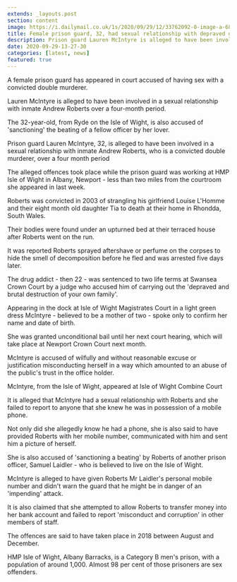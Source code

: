 ```yaml
---
extends: _layouts.post
section: content
image: https://i.dailymail.co.uk/1s/2020/09/29/12/33762092-0-image-a-68_1601380759527.jpg 
title: Female prison guard, 32, had sexual relationship with depraved double-murderer court hears  
description: Prison guard Lauren McIntyre is alleged to have been involved in a sexual relationship with inmate Andrew Roberts over a four-month period at HMP Isle of Wight, in Newport, back in 2018. 
date: 2020-09-29-13-27-30 
categories: [latest, news] 
featured: true 
--- 
```

A female prison guard has appeared in court accused of having sex with a convicted double murderer.

Lauren McIntyre is alleged to have been involved in a sexual relationship with inmate Andrew Roberts over a four-month period.

The 32-year-old, from Ryde on the Isle of Wight, is also accused of 'sanctioning' the beating of a fellow officer by her lover.

Prison guard Lauren McIntyre, 32, is alleged to have been involved in a sexual relationship with inmate Andrew Roberts, who is a convicted double murderer, over a four month period

The alleged offences took place while the prison guard was working at HMP Isle of Wight in Albany, Newport - less than two miles from the courtroom she appeared in last week.

Roberts was convicted in 2003 of strangling his girlfriend Louise L'Homme and their eight month old daughter Tia to death at their home in Rhondda, South Wales.

Their bodies were found under an upturned bed at their terraced house after Roberts went on the run.

It was reported Roberts sprayed aftershave or perfume on the corpses to hide the smell of decomposition before he fled and was arrested five days later. 

The drug addict - then 22 - was sentenced to two life terms at Swansea Crown Court by a judge who accused him of carrying out the 'depraved and brutal destruction of your own family'.

Appearing in the dock at Isle of Wight Magistrates Court in a light green dress McIntyre - believed to be a mother of two - spoke only to confirm her name and date of birth.

She was granted unconditional bail until her next court hearing, which will take place at Newport Crown Court next month.

McIntyre is accused of wilfully and without reasonable excuse or justification misconducting herself in a way which amounted to an abuse of the public's trust in the office holder.

McIntyre, from the Isle of Wight, appeared at Isle of Wight Combine Court

It is alleged that McIntyre had a sexual relationship with Roberts and she failed to report to anyone that she knew he was in possession of a mobile phone.

Not only did she allegedly know he had a phone, she is also said to have provided Roberts with her mobile number, communicated with him and sent him a picture of herself.

She is also accused of 'sanctioning a beating' by Roberts of another prison officer, Samuel Laidler - who is believed to live on the Isle of Wight.

McIntyre is alleged to have given Roberts Mr Laidler's personal mobile number and didn't warn the guard that he might be in danger of an 'impending' attack.

It is also claimed that she attempted to allow Roberts to transfer money into her bank account and failed to report 'misconduct and corruption' in other members of staff.

The offences are said to have taken place in 2018 between August and December.

HMP Isle of Wight, Albany Barracks, is a Category B men's prison, with a population of around 1,000. Almost 98 per cent of those prisoners are sex offenders.

